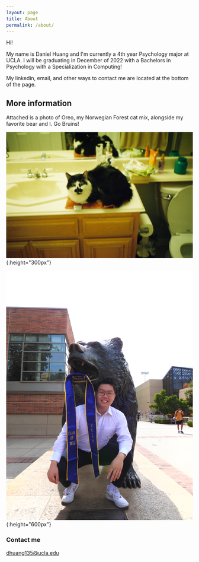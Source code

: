 ```yaml
---
layout: page
title: About
permalink: /about/
---
```

Hi! 

My name is Daniel Huang and I'm currently a 4th year Psychology major at UCLA. 
I will be graduating in December of 2022 with a Bachelors in Psychology with a Specialization in Computing!

My linkedin, email, and other ways to contact me are located at the bottom of the page. 

## More information

Attached is a photo of Oreo, my Norwegian Forest cat mix, alongside my favorite bear and I. Go Bruins!

![](/images/meowmeow.jpg){:height="300px"}

![](/images/pfpprof.JPG){:height="600px"}


### Contact me

[dhuang135@ucla.edu](mailto:dhuang135@ucla.edu)